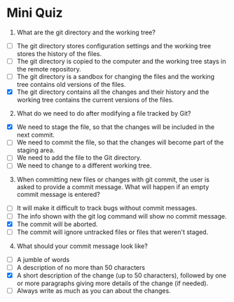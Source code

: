 # Mini Quiz

1. What are the git directory and the working tree?
- [ ] The git directory stores configuration settings and the working tree stores the history of the files.
- [ ] The git directory is copied to the computer and the working tree stays in the remote repository.
- [ ] The git directory is a sandbox for changing the files and the working tree contains old versions of the files.
- [x] The git directory contains all the changes and their history and the working tree contains the current versions of the files. 

2. What do we need to do after modifying a file tracked by Git?
- [x] We need to stage the file, so that the changes will be included in the next commit.
- [ ] We need to commit the file, so that the changes will become part of the staging area.
- [ ] We need to add the file to the Git directory.
- [ ] We need to change to a different working tree.

3. When committing new files or changes with git commit, the user is asked to provide a commit message. What will happen if an empty commit message is entered?
- [ ] It will make it difficult to track bugs without commit messages.
- [ ] The info shown with the git log command will show no commit message.
- [x] The commit will be aborted.
- [ ] The commit will ignore untracked files or files that weren't staged.

4. What should your commit message look like?
- [ ] A jumble of words
- [ ] A description of no more than 50 characters
- [x] A short description of the change (up to 50 characters), followed by one or more paragraphs giving more details of the change (if needed).
- [ ] Always write as much as you can about the changes.
